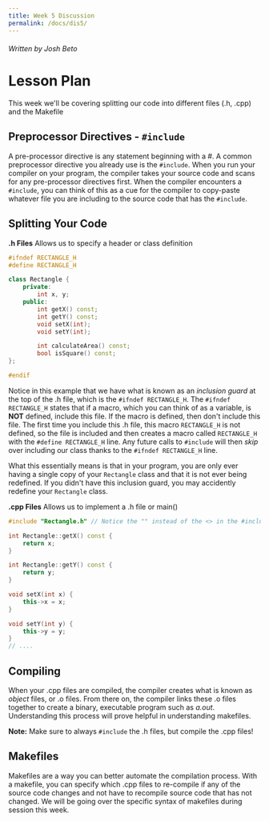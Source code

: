 ```yaml
---
title: Week 5 Discussion
permalink: /docs/dis5/
---
```


###### Written by Josh Beto

# Lesson Plan

This week we'll be covering splitting our code into different files (.h, .cpp) and the Makefile

## Preprocessor Directives - `#include`

A pre-processor directive is any statement beginning with a #. A common preprocessor directive you already use is the `#include`.
When you run your compiler on your program, the compiler takes your source code and scans for any pre-processor directives first.
When the compiler encounters a `#include`, you can think of this as a cue for the compiler to copy-paste whatever file you are including
to the source code that has the `#include`. 


## Splitting Your Code


**.h Files** Allows us to specify a header or class definition 

```cpp
#ifndef RECTANGLE_H
#define RECTANGLE_H

class Rectangle {
    private:
        int x, y;
    public:
        int getX() const;
        int getY() const;
        void setX(int);
        void setY(int);

        int calculateArea() const;
        bool isSquare() const;
};

#endif
```

Notice in this example that we have what is known as an *inclusion guard* at the top of the .h file, which is the `#ifndef RECTANGLE_H`.
The `#ifndef RECTANGLE_H` states that if a macro, which you can think of as a variable, is **NOT** defined, include this file. If the macro
is defined, then don't include this file. The first time you include this .h file, this macro `RECTANGLE_H` is not defined, so the file is included
and then creates a macro called `RECTANGLE_H` with the `#define RECTANGLE_H` line. Any future calls to `#include` will then *skip* over including our
class thanks to the `#ifndef RECTANGLE_H` line.

What this essentially means is that in your program, you are only ever having a single copy of your `Rectangle` class
and that it is not ever being redefined. If you didn't have this inclusion guard, you may accidently redefine your `Rectangle` class.

**.cpp Files** Allows us to implement a .h file or main()
```cpp
#include "Rectangle.h" // Notice the "" instead of the <> in the #include !

int Rectangle::getX() const {
    return x;
}

int Rectangle::getY() const {
    return y;
}

void setX(int x) {
    this->x = x;
}

void setY(int y) {
    this->y = y;
}
// ....
```

## Compiling

When your .cpp files are compiled, the compiler creates what is known as *object* files, or .o files. From there on, the compiler links 
these .o files together to create a binary, executable program such as *a.out*. Understanding this process will prove helpful in understanding
makefiles.

**Note:** Make sure to always `#include` the .h files, but compile the .cpp files!


## Makefiles

Makefiles are a way you can better automate the compilation process. With a makefile, you can specify which .cpp files to re-compile if any of the
source code changes and not have to recompile source code that has not changed. We will be going over the specific syntax of makefiles during session this week.

